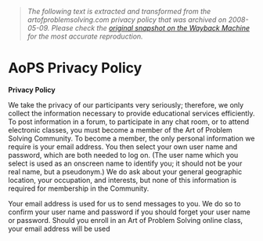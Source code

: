 > *The following text is extracted and transformed from the artofproblemsolving.com privacy policy that was archived on 2008-05-09. Please check the [original snapshot on the Wayback Machine](https://web.archive.org/web/20080509161154id_/http%3A//www.artofproblemsolving.com/Legal/AoPS_L_Privacy.php) for the most accurate reproduction.*

# AoPS Privacy Policy

**Privacy Policy**

We take the privacy of our participants very seriously; therefore, we only collect the information necessary to provide educational services efficiently. To post information in a forum, to participate in any chat room, or to attend electronic classes, you must become a member of the Art of Problem Solving Community. To become a member, the only personal information we require is your email address. You then select your own user name and password, which are both needed to log on. (The user name which you select is used as an onscreen name to identify you; it should not be your real name, but a pseudonym.) We do ask about your general geographic location, your occupation, and interests, but none of this information is required for membership in the Community. 

Your email address is used for us to send messages to you. We do so to confirm your user name and password if you should forget your user name or password. Should you enroll in an Art of Problem Solving online class, your email address will be used 
